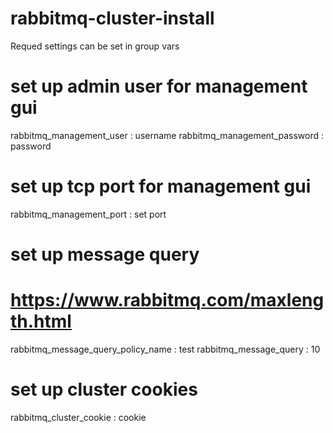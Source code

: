 # rabbitmq-cluster-install

Requed settings can be set in group vars

# set up admin user for management gui
rabbitmq_management_user            : username
rabbitmq_management_password        : password

# set up tcp port for management gui
rabbitmq_management_port            : set port

# set up message query
# https://www.rabbitmq.com/maxlength.html
rabbitmq_message_query_policy_name  : test
rabbitmq_message_query              : 10


# set up cluster cookies
rabbitmq_cluster_cookie             : cookie 

